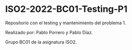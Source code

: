 # ISO2-2022-BC01-Testing-P1

Repositorio con el testing y mantenimiento del problema 1.

Realizado por: Pablo Porrero y Pablo Díaz.

Grupo BC01 de la asignatura ISO2.
